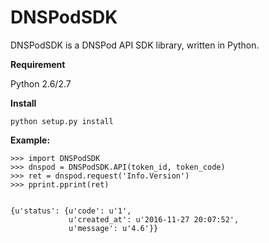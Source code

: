 # DNSPodSDK

DNSPodSDK is a DNSPod API SDK library, written in Python. 


**Requirement**

Python 2.6/2.7



**Install**
```
python setup.py install
```


                                                                              
**Example:**
```
>>> import DNSPodSDK
>>> dnspod = DNSPodSDK.API(token_id, token_code)
>>> ret = dnspod.request('Info.Version')
>>> pprint.pprint(ret)


{u'status': {u'code': u'1',
             u'created_at': u'2016-11-27 20:07:52',
             u'message': u'4.6'}}
```
